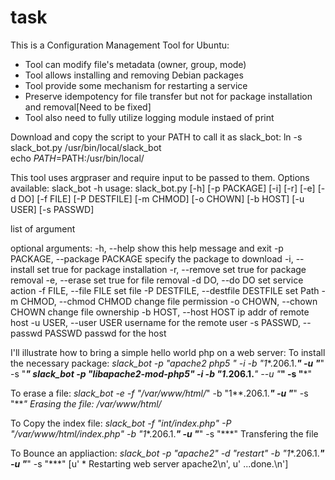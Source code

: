 # task

This is a Configuration Management Tool for Ubuntu:
* Tool can modify file's metadata (owner, group, mode)
* Tool allows installing and removing Debian packages 
* Tool provide some mechanism for restarting a service
* Preserve idempotency for file transfer but not for package installation and removal[Need to be fixed]
* Tool also need to fully utilize logging module instaed of print

Download and copy the script to your PATH to call it as slack_bot:
  ln -s slack_bot.py /usr/bin/local/slack_bot  
  echo $PATH=$PATH:/usr/bin/local/

This tool uses argpraser and require input to be passed to them. Options available:
slack_bot -h
usage: slack_bot.py [-h] [-p PACKAGE] [-i] [-r] [-e] [-d DO] [-f FILE]
                    [-P DESTFILE] [-m CHMOD] [-o CHOWN] [-b HOST] [-u USER]
                    [-s PASSWD]

list of argument

optional arguments:
  -h, --help            show this help message and exit
  -p PACKAGE, --package PACKAGE
                        specify the package to download
  -i, --install         set true for package installation
  -r, --remove          set true for package removal
  -e, --erase           set true for file removal
  -d DO, --do DO        set service action
  -f FILE, --file FILE  set file
  -P DESTFILE, --destfile DESTFILE
                        set Path
  -m CHMOD, --chmod CHMOD
                        change file permission
  -o CHOWN, --chown CHOWN
                        change file ownership
  -b HOST, --host HOST  ip addr of remote host
  -u USER, --user USER  username for the remote user
  -s PASSWD, --passwd PASSWD
                        passwd for the host




I'll illustrate how to bring a simple hello world php on a web server:
To install the necessary package:
  *slack_bot -p "apache2 php5 " -i -b "1**.206.1.***" -u "***" -s "***"
  *slack_bot -p "libapache2-mod-php5" -i -b "1**.206.1.***" --u "***" -s "***"

To erase a file:
 *slack_bot -e -f "/var/www/html/*" -b "1**.206.1.***" -u "***" -s "***"
 Erasing the file: /var/www/html/*

To Copy the index file:
 *slack_bot -f "int/index.php" -P "/var/www/html/index.php" -b "1**.206.1.***" -u "***" -s "***"
 Transfering the file

To Bounce an appliaction:
 *slack_bot -p "apache2" -d "restart" -b "1**.206.1.***" -u "***" -s "***"
 [u' * Restarting web server apache2\n', u'   ...done.\n']
